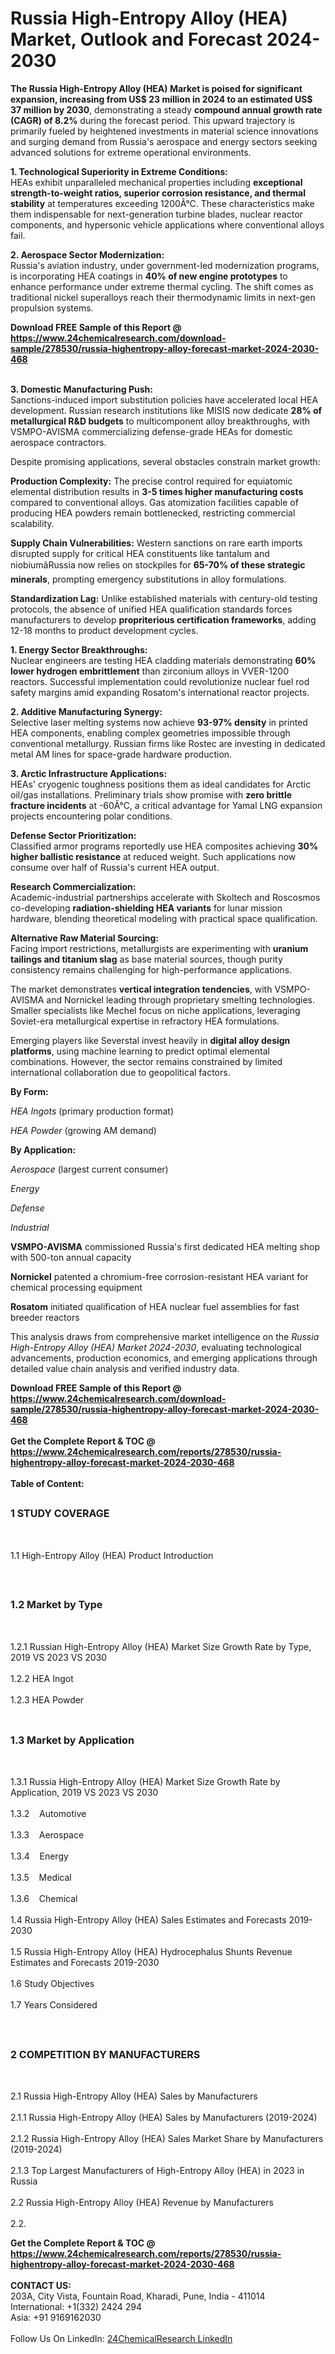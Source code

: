 <h1>Russia High-Entropy Alloy (HEA) Market, Outlook and Forecast 2024-2030</h1><p><strong>The Russia High-Entropy Alloy (HEA) Market is poised for significant expansion, increasing from US$ 23 million in 2024 to an estimated US$ 37 million by 2030</strong>, demonstrating a steady <strong>compound annual growth rate (CAGR) of 8.2%</strong> during the forecast period. This upward trajectory is primarily fueled by heightened investments in material science innovations and surging demand from Russia's aerospace and energy sectors seeking advanced solutions for extreme operational environments.</p><p><strong>1. Technological Superiority in Extreme Conditions:</strong><br>
HEAs exhibit unparalleled mechanical properties including <strong>exceptional strength-to-weight ratios, superior corrosion resistance, and thermal stability</strong> at temperatures exceeding 1200Â°C. These characteristics make them indispensable for next-generation turbine blades, nuclear reactor components, and hypersonic vehicle applications where conventional alloys fail.</p><p><strong>2. Aerospace Sector Modernization:</strong><br>
Russia's aviation industry, under government-led modernization programs, is incorporating HEA coatings in <strong>40% of new engine prototypes</strong> to enhance performance under extreme thermal cycling. The shift comes as traditional nickel superalloys reach their thermodynamic limits in next-gen propulsion systems.</p><div><b>Download FREE Sample of this Report @ 
            <a href="https://www.24chemicalresearch.com/download-sample/278530/russia-highentropy-alloy-forecast-market-2024-2030-468">
            https://www.24chemicalresearch.com/download-sample/278530/russia-highentropy-alloy-forecast-market-2024-2030-468</a></b></div><br><p><strong>3. Domestic Manufacturing Push:</strong><br>
Sanctions-induced import substitution policies have accelerated local HEA development. Russian research institutions like MISIS now dedicate <strong>28% of metallurgical R&amp;D budgets</strong> to multicomponent alloy breakthroughs, with VSMPO-AVISMA commercializing defense-grade HEAs for domestic aerospace contractors.</p><p>Despite promising applications, several obstacles constrain market growth:</p><p><strong>Production Complexity:</strong> The precise control required for equiatomic elemental distribution results in <strong>3-5 times higher manufacturing costs</strong> compared to conventional alloys. Gas atomization facilities capable of producing HEA powders remain bottlenecked, restricting commercial scalability.</p><p><strong>Supply Chain Vulnerabilities:</strong> Western sanctions on rare earth imports disrupted supply for critical HEA constituents like tantalum and niobiumâRussia now relies on stockpiles for <strong>65-70% of these strategic minerals</strong>, prompting emergency substitutions in alloy formulations.</p><p><strong>Standardization Lag:</strong> Unlike established materials with century-old testing protocols, the absence of unified HEA qualification standards forces manufacturers to develop <strong>propriterious certification frameworks</strong>, adding 12-18 months to product development cycles.</p><p><strong>1. Energy Sector Breakthroughs:</strong><br>
Nuclear engineers are testing HEA cladding materials demonstrating <strong>60% lower hydrogen embrittlement</strong> than zirconium alloys in VVER-1200 reactors. Successful implementation could revolutionize nuclear fuel rod safety margins amid expanding Rosatom's international reactor projects.</p><p><strong>2. Additive Manufacturing Synergy:</strong><br>
Selective laser melting systems now achieve <strong>93-97% density</strong> in printed HEA components, enabling complex geometries impossible through conventional metallurgy. Russian firms like Rostec are investing in dedicated metal AM lines for space-grade hardware production.</p><p><strong>3. Arctic Infrastructure Applications:</strong><br>
HEAs' cryogenic toughness positions them as ideal candidates for Arctic oil/gas installations. Preliminary trials show promise with <strong>zero brittle fracture incidents</strong> at -60Â°C, a critical advantage for Yamal LNG expansion projects encountering polar conditions.</p><p><strong>Defense Sector Prioritization:</strong><br>
	Classified armor programs reportedly use HEA composites achieving <strong>30% higher ballistic resistance</strong> at reduced weight. Such applications now consume over half of Russia's current HEA output.</p><p><strong>Research Commercialization:</strong><br>
	Academic-industrial partnerships accelerate with Skoltech and Roscosmos co-developing <strong>radiation-shielding HEA variants</strong> for lunar mission hardware, blending theoretical modeling with practical space qualification.</p><p><strong>Alternative Raw Material Sourcing:</strong><br>
	Facing import restrictions, metallurgists are experimenting with <strong>uranium tailings and titanium slag</strong> as base material sources, though purity consistency remains challenging for high-performance applications.</p><p>The market demonstrates <strong>vertical integration tendencies</strong>, with VSMPO-AVISMA and Nornickel leading through proprietary smelting technologies. Smaller specialists like Mechel focus on niche applications, leveraging Soviet-era metallurgical expertise in refractory HEA formulations.</p><p>Emerging players like Severstal invest heavily in <strong>digital alloy design platforms</strong>, using machine learning to predict optimal elemental combinations. However, the sector remains constrained by limited international collaboration due to geopolitical factors.</p><p><strong>By Form:</strong></p><p><em>HEA Ingots</em> (primary production format)</p><p><em>HEA Powder</em> (growing AM demand)</p><p><strong>By Application:</strong></p><p><em>Aerospace</em> (largest current consumer)</p><p><em>Energy</em></p><p><em>Defense</em></p><p><em>Industrial</em></p><p><strong>VSMPO-AVISMA</strong> commissioned Russia's first dedicated HEA melting shop with 500-ton annual capacity</p><p><strong>Nornickel</strong> patented a chromium-free corrosion-resistant HEA variant for chemical processing equipment</p><p><strong>Rosatom</strong> initiated qualification of HEA nuclear fuel assemblies for fast breeder reactors</p><p>This analysis draws from comprehensive market intelligence on the <em>Russia High-Entropy Alloy (HEA) Market 2024-2030</em>, evaluating technological advancements, production economics, and emerging applications through detailed value chain analysis and verified industry data.</p><div><b>Download FREE Sample of this Report @ 
            <a href="https://www.24chemicalresearch.com/download-sample/278530/russia-highentropy-alloy-forecast-market-2024-2030-468">
            https://www.24chemicalresearch.com/download-sample/278530/russia-highentropy-alloy-forecast-market-2024-2030-468</a></b></div><br><div><b>Get the Complete Report & TOC @ 
            <a href="https://www.24chemicalresearch.com/reports/278530/russia-highentropy-alloy-forecast-market-2024-2030-468">
            https://www.24chemicalresearch.com/reports/278530/russia-highentropy-alloy-forecast-market-2024-2030-468</a></b></div><br>
            <b>Table of Content:</b><p><h2><span style="font-size:16px"><strong>1 STUDY COVERAGE</strong></span></h2><br />
<p>1.1 High-Entropy Alloy (HEA) Product Introduction</p><br />
<h2><span style="font-size:16px"><strong>1.2 Market by Type</strong></span></h2><br />
<p>1.2.1 Russian High-Entropy Alloy (HEA) Market Size Growth Rate by Type, 2019 VS 2023 VS 2030<br /><br />
1.2.2 HEA Ingot&nbsp;&nbsp; &nbsp;<br /><br />
1.2.3 HEA Powder<br /><br />
<h2><span style="font-size:16px"><strong>1.3 Market by Application</strong></span></h2><br />
<p>1.3.1 Russia High-Entropy Alloy (HEA) Market Size Growth Rate by Application, 2019 VS 2023 VS 2030<br /><br />
1.3.2&nbsp;&nbsp; &nbsp;Automotive<br /><br />
1.3.3&nbsp;&nbsp; &nbsp;Aerospace<br /><br />
1.3.4&nbsp;&nbsp; &nbsp;Energy<br /><br />
1.3.5&nbsp;&nbsp; &nbsp;Medical<br /><br />
1.3.6&nbsp;&nbsp; &nbsp;Chemical<br /><br />
1.4 Russia High-Entropy Alloy (HEA) Sales Estimates and Forecasts 2019-2030<br /><br />
1.5 Russia High-Entropy Alloy (HEA) Hydrocephalus Shunts Revenue Estimates and Forecasts 2019-2030<br /><br />
1.6 Study Objectives<br /><br />
1.7 Years Considered</p><br />
<h2><span style="font-size:16px"><strong>2 COMPETITION BY MANUFACTURERS</strong></span></h2><br />
<p>2.1 Russia High-Entropy Alloy (HEA) Sales by Manufacturers<br /><br />
2.1.1 Russia High-Entropy Alloy (HEA) Sales by Manufacturers (2019-2024)<br /><br />
2.1.2 Russia High-Entropy Alloy (HEA) Sales Market Share by Manufacturers (2019-2024)<br /><br />
2.1.3 Top Largest Manufacturers of High-Entropy Alloy (HEA) in 2023 in Russia<br /><br />
2.2 Russia High-Entropy Alloy (HEA) Revenue by Manufacturers<br /><br />
2.2.</p><div><b>Get the Complete Report & TOC @ 
            <a href="https://www.24chemicalresearch.com/reports/278530/russia-highentropy-alloy-forecast-market-2024-2030-468">
            https://www.24chemicalresearch.com/reports/278530/russia-highentropy-alloy-forecast-market-2024-2030-468</a></b></div><br><b>CONTACT US:</b><br>
            203A, City Vista, Fountain Road, Kharadi, Pune, India - 411014<br>
            International: +1(332) 2424 294<br>
            Asia: +91 9169162030 <br><br>
            Follow Us On LinkedIn: <a href="https://www.linkedin.com/company/24chemicalresearch/">24ChemicalResearch LinkedIn</a>